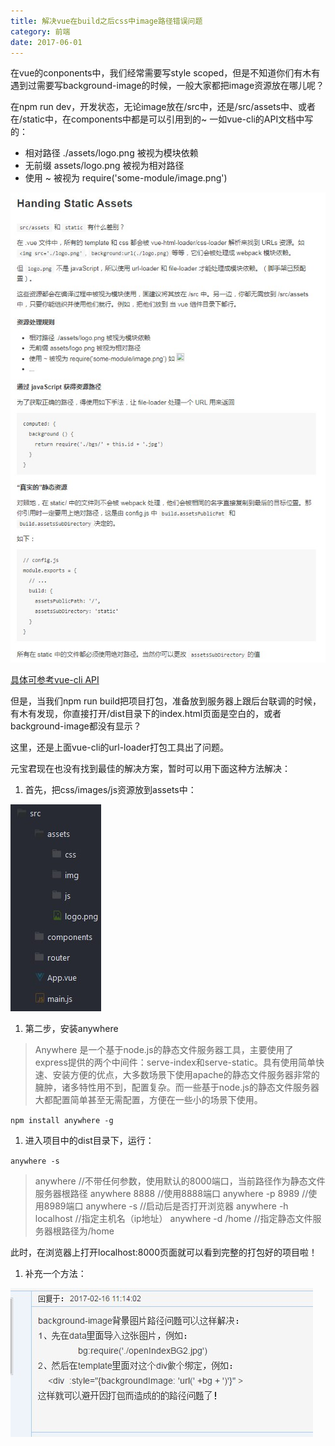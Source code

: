```yaml
---
title: 解决vue在build之后css中image路径错误问题
category: 前端
date: 2017-06-01
---
```


在vue的conponents中，我们经常需要写style scoped，但是不知道你们有木有遇到过需要写background-image的时候，一般大家都把image资源放在哪儿呢？

在npm run dev，开发状态，无论image放在/src中，还是/src/assets中、或者在/static中，在components中都是可以引用到的~ 一如vue-cli的API文档中写的：

<!-- more -->

*   相对路径 ./assets/logo.png 被视为模块依赖
*   无前缀 assets/logo.png 被视为相对路径
*   使用 ~ 被视为 require('some-module/image.png')

![](/assets/images/img28.jpg)

[具体可参考vue-cli API](https://ajimide.gitbooks.io/key-vue-cli-webpack/5.%20Handing%20Static%20Assets.html)

但是，当我们npm run build把项目打包，准备放到服务器上跟后台联调的时候，有木有发现，你直接打开/dist目录下的index.html页面是空白的，或者background-image都没有显示？

这里，还是上面vue-cli的url-loader打包工具出了问题。

元宝君现在也没有找到最佳的解决方案，暂时可以用下面这种方法解决：

1.  首先，把css/images/js资源放到assets中：

![](/assets/images/img29.jpg)

1.  第二步，安装anywhere
> Anywhere 是一个基于node.js的静态文件服务器工具，主要使用了express提供的两个中间件：serve-index和serve-static。具有使用简单快速、安装方便的优点，大多数场景下使用apache的静态文件服务器非常的臃肿，诸多特性用不到，配置复杂。而一些基于node.js的静态文件服务器大都配置简单甚至无需配置，方便在一些小的场景下使用。

`
npm install anywhere -g
`

1.  进入项目中的dist目录下，运行：

`
anywhere -s
`
> anywhere //不带任何参数，使用默认的8000端口，当前路径作为静态文件服务器根路径
> anywhere 8888 //使用8888端口
> anywhere -p 8989 //使用8989端口
> anywhere -s //启动后是否打开浏览器
> anywhere -h localhost //指定主机名（ip地址）
> anywhere -d /home //指定静态文件服务器根路径为/home

此时，在浏览器上打开localhost:8000页面就可以看到完整的打包好的项目啦！

1.  补充一个方法：

![](/assets/images/img30.jpg)